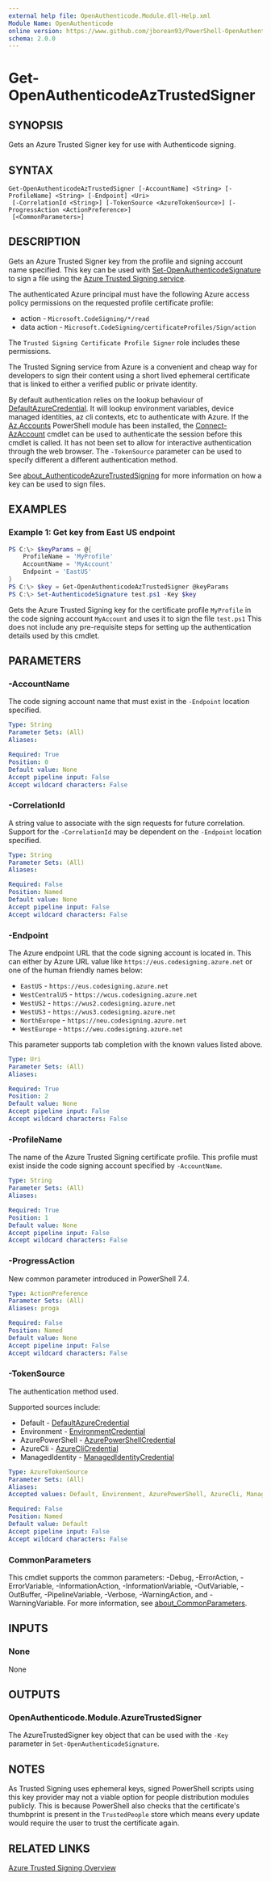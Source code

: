 ```yaml
---
external help file: OpenAuthenticode.Module.dll-Help.xml
Module Name: OpenAuthenticode
online version: https://www.github.com/jborean93/PowerShell-OpenAuthenticode/blob/main/docs/en-US/Get-OpenAuthenticodeAzTrustedSigner.md
schema: 2.0.0
---
```


# Get-OpenAuthenticodeAzTrustedSigner

## SYNOPSIS
Gets an Azure Trusted Signer key for use with Authenticode signing.

## SYNTAX

```
Get-OpenAuthenticodeAzTrustedSigner [-AccountName] <String> [-ProfileName] <String> [-Endpoint] <Uri>
 [-CorrelationId <String>] [-TokenSource <AzureTokenSource>] [-ProgressAction <ActionPreference>]
 [<CommonParameters>]
```

## DESCRIPTION
Gets an Azure Trusted Signer key from the profile and signing account name specified.
This key can be used with [Set-OpenAuthenticodeSignature](./Set-OpenAuthenticodeSignature.md) to sign a file using the [Azure Trusted Signing service](https://learn.microsoft.com/en-us/azure/trusted-signing/overview).

The authenticated Azure principal must have the following Azure access policy permissions on the requested profile certificate profile:

* action - `Microsoft.CodeSigning/*/read`
* data action - `Microsoft.CodeSigning/certificateProfiles/Sign/action`

The `Trusted Signing Certificate Profile Signer` role includes these permissions.

The Trusted Signing service from Azure is a convenient and cheap way for developers to sign their content using a short lived ephemeral certificate that is linked to either a verified public or private identity.

By default authentication relies on the lookup behaviour of [DefaultAzureCredential](https://learn.microsoft.com/en-us/dotnet/api/overview/azure/identity-readme?view=azure-dotnet).
It will lookup environment variables, device managed identities, az cli contexts, etc to authenticate with Azure.
If the [Az.Accounts](https://www.powershellgallery.com/packages/Az.Accounts/) PowerShell module has been installed, the [Connect-AzAccount](https://learn.microsoft.com/en-us/powershell/module/az.accounts/connect-azaccount?view=azps-10.2.0) cmdlet can be used to authenticate the session before this cmdlet is called.
It has not been set to allow for interactive authentication through the web browser.
The `-TokenSource` parameter can be used to specify different a different authentication method.

See [about_AuthenticodeAzureTrustedSigning](./about_AuthenticodeAzureTrustedSigning.md) for more information on how a key can be used to sign files.

## EXAMPLES

### Example 1: Get key from East US endpoint
```powershell
PS C:\> $keyParams = @{
    ProfileName = 'MyProfile'
    AccountName = 'MyAccount'
    Endpoint = 'EastUS'
}
PS C:\> $key = Get-OpenAuthenticodeAzTrustedSigner @keyParams
PS C:\> Set-AuthenticodeSignature test.ps1 -Key $key
```

Gets the Azure Trusted Signing key for the certificate profile `MyProfile` in the code signing account `MyAccount` and uses it to sign the file `test.ps1`
This does not include any pre-requisite steps for setting up the authentication details used by this cmdlet.

## PARAMETERS

### -AccountName
The code signing account name that must exist in the `-Endpoint` location specified.

```yaml
Type: String
Parameter Sets: (All)
Aliases:

Required: True
Position: 0
Default value: None
Accept pipeline input: False
Accept wildcard characters: False
```

### -CorrelationId
A string value to associate with the sign requests for future correlation.
Support for the `-CorrelationId` may be dependent on the `-Endpoint` location specified.

```yaml
Type: String
Parameter Sets: (All)
Aliases:

Required: False
Position: Named
Default value: None
Accept pipeline input: False
Accept wildcard characters: False
```

### -Endpoint
The Azure endpoint URL that the code signing account is located in.
This can either by Azure URL value like `https://eus.codesigning.azure.net` or one of the human friendly names below:

* `EastUS` - `https://eus.codesigning.azure.net`
* `WestCentralUS` - `https://wcus.codesigning.azure.net`
* `WestUS2` - `https://wus2.codesigning.azure.net`
* `WestUS3` - `https://wus3.codesigning.azure.net`
* `NorthEurope` - `https://neu.codesigning.azure.net`
* `WestEurope` - `https://weu.codesigning.azure.net`

This parameter supports tab completion with the known values listed above.

```yaml
Type: Uri
Parameter Sets: (All)
Aliases:

Required: True
Position: 2
Default value: None
Accept pipeline input: False
Accept wildcard characters: False
```

### -ProfileName
The name of the Azure Trusted Signing certificate profile.
This profile must exist inside the code signing account specified by `-AccountName`.

```yaml
Type: String
Parameter Sets: (All)
Aliases:

Required: True
Position: 1
Default value: None
Accept pipeline input: False
Accept wildcard characters: False
```

### -ProgressAction
New common parameter introduced in PowerShell 7.4.

```yaml
Type: ActionPreference
Parameter Sets: (All)
Aliases: proga

Required: False
Position: Named
Default value: None
Accept pipeline input: False
Accept wildcard characters: False
```

### -TokenSource
The authentication method used.

Supported sources include:
* Default - [DefaultAzureCredential](https://learn.microsoft.com/en-us/dotnet/api/azure.identity.defaultazurecredential?view=azure-dotnet)
* Environment - [EnvironmentCredential](https://learn.microsoft.com/en-us/dotnet/api/azure.identity.environmentcredential?view=azure-dotnet)
* AzurePowerShell - [AzurePowerShellCredential](https://learn.microsoft.com/en-us/dotnet/api/azure.identity.azurepowershellcredential?view=azure-dotnet)
* AzureCli - [AzureCliCredential](https://learn.microsoft.com/en-us/dotnet/api/azure.identity.azureclicredential?view=azure-dotnet)
* ManagedIdentity - [ManagedIdentityCredential](https://learn.microsoft.com/en-us/dotnet/api/azure.identity.managedidentitycredential?view=azure-dotnet)

```yaml
Type: AzureTokenSource
Parameter Sets: (All)
Aliases:
Accepted values: Default, Environment, AzurePowerShell, AzureCli, ManagedIdentity

Required: False
Position: Named
Default value: Default
Accept pipeline input: False
Accept wildcard characters: False
```

### CommonParameters
This cmdlet supports the common parameters: -Debug, -ErrorAction, -ErrorVariable, -InformationAction, -InformationVariable, -OutVariable, -OutBuffer, -PipelineVariable, -Verbose, -WarningAction, and -WarningVariable. For more information, see [about_CommonParameters](http://go.microsoft.com/fwlink/?LinkID=113216).

## INPUTS

### None
None

## OUTPUTS

### OpenAuthenticode.Module.AzureTrustedSigner
The AzureTrustedSigner key object that can be used with the `-Key` parameter in `Set-OpenAuthenticodeSignature`.

## NOTES
As Trusted Signing uses ephemeral keys, signed PowerShell scripts using this key provider may not a viable option for people distribution modules publicly.
This is because PowerShell also checks that the certificate's thumbprint is present in the `TrustedPeople` store which means every update would require the user to trust the certificate again.

## RELATED LINKS

[Azure Trusted Signing Overview](https://learn.microsoft.com/en-us/azure/trusted-signing/overview)
